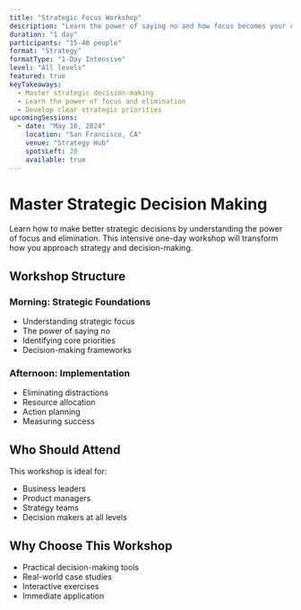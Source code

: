```yaml
---
title: "Strategic Focus Workshop"
description: "Learn the power of saying no and how focus becomes your competitive advantage. Master strategic decision-making."
duration: "1 day"
participants: "15-40 people"
format: "Strategy"
formatType: "1-Day Intensive"
level: "All levels"
featured: true
keyTakeaways:
  - Master strategic decision-making
  - Learn the power of focus and elimination
  - Develop clear strategic priorities
upcomingSessions:
  - date: "May 10, 2024"
    location: "San Francisco, CA"
    venue: "Strategy Hub"
    spotsLeft: 20
    available: true
---
```


# Master Strategic Decision Making

Learn how to make better strategic decisions by understanding the power of focus and elimination. This intensive one-day workshop will transform how you approach strategy and decision-making.

## Workshop Structure

### Morning: Strategic Foundations
- Understanding strategic focus
- The power of saying no
- Identifying core priorities
- Decision-making frameworks

### Afternoon: Implementation
- Eliminating distractions
- Resource allocation
- Action planning
- Measuring success

## Who Should Attend

This workshop is ideal for:
- Business leaders
- Product managers
- Strategy teams
- Decision makers at all levels

## Why Choose This Workshop

- Practical decision-making tools
- Real-world case studies
- Interactive exercises
- Immediate application 